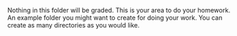Nothing in this folder will be graded. This is your area to do your homework. An example folder you might want to create for doing your work. You can create as many directories as you would like.
